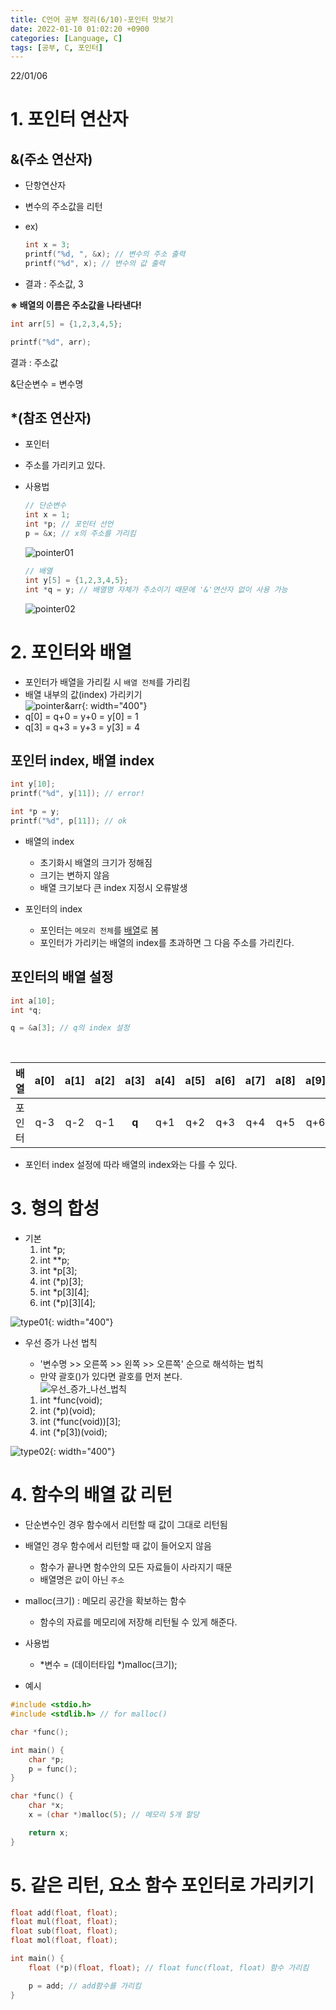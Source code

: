 ```yaml
---
title: C언어 공부 정리(6/10)-포인터 맛보기
date: 2022-01-10 01:02:20 +0900
categories: [Language, C]
tags: [공부, C, 포인터]
---
```


22/01/06
# 1. 포인터 연산자
## &(주소 연산자)
- 단항연산자
- 변수의 주소값을 리턴
- ex)<br>

  ```c
  int x = 3;
  printf("%d, ", &x); // 변수의 주소 출력
  printf("%d", x); // 변수의 값 출력
  ```
  
- 결과 : 주소값, 3<br>

**※ 배열의 이름은 주소값을 나타낸다!**<br>

```c
int arr[5] = {1,2,3,4,5};

printf("%d", arr);
```

결과 : 주소값<br>

&단순변수 = 변수명

## *(참조 연산자)
- 포인터
- 주소를 가리키고 있다.
- 사용법
  
  ```c
  // 단순변수
  int x = 1;
  int *p; // 포인터 선언
  p = &x; // x의 주소를 가리킴
  ```

    ![pointer01](../../../assets/imgs/C_07_pointer01.png)<br>

  ```c
  // 배열
  int y[5] = {1,2,3,4,5};
  int *q = y; // 배열명 자체가 주소이기 때문에 '&'연산자 없이 사용 가능
  ```

    ![pointer02](../../../assets/imgs/C_07_pointer02.png)<br>

# 2. 포인터와 배열
- 포인터가 배열을 가리킬 시 `배열 전체`를 가리킴
- 배열 내부의 값(index) 가리키기<br>
![pointer&arr](../../../assets/imgs/C_07_pointer&arr.png){: width="400"}<br>
- q\[0\] = q+0 = y+0 = y\[0\] = 1
- q\[3\] = q+3 = y+3 = y\[3\] = 4<br>

## 포인터 index, 배열 index

```c
int y[10];
printf("%d", y[11]); // error!

int *p = y;
printf("%d", p[11]); // ok
```
- 배열의 index
  - 초기화시 배열의 크기가 정해짐
  - 크기는 변하지 않음
  - 배열 크기보다 큰 index 지정시 오류발생

- 포인터의 index
  - 포인터는 `메모리 전체`를 <u>배열</u>로 봄
  - 포인터가 가리키는 배열의 index를 초과하면 그 다음 주소를 가리킨다.

## 포인터의 배열 설정

```c
int a[10];
int *q;

q = &a[3]; // q의 index 설정
```
<br>

배열|a\[0\]|a\[1\]|a\[2\]|a\[3\]|a\[4]|a\[5]|a\[6]|a\[7]|a\[8]|a\[9]
:---:|:---:|:---:|:---:|:---:|:---:|:---:|:---:|:---:|:---:|:---:
포인터|q-3|q-2|q-1|**q**|q+1|q+2|q+3|q+4|q+5|q+6

- 포인터 index 설정에 따라 배열의 index와는 다를 수 있다.

# 3. 형의 합성
- 기본
  1. int *p;
  2. int **p;
  3. int *p\[3];
  4. int (*p)\[3];
  5. int *p\[3]\[4];
  6. int (*p)\[3]\[4];

![type01](../../../assets/imgs/C_07_type.png){: width="400"}<br>

- 우선 증가 나선 법칙
  - '변수명 \>\> 오른쪽 \>\> 왼쪽 \>\> 오른쪽' 순으로 해석하는 법칙
  - 만약 괄호()가 있다면 괄호를 먼저 본다.<br>
  ![우선_증가_나선_법칙](../../../assets/imgs/C_07_우선나선법칙.png)<br>

  1. int *func(void);
  2. int (*p)(void);
  3. int (*func(void))\[3];
  4. int (*p\[3])(void);

![type02](../../../assets/imgs/C_07_type2.png){: width="400"}<br>

# 4. 함수의 배열 값 리턴
- 단순변수인 경우 함수에서 리턴할 때 값이 그대로 리턴됨
- 배열인 경우 함수에서 리턴할 때 값이 들어오지 않음
  - 함수가 끝나면 함수안의 모든 자료들이 사라지기 때문
  - 배열명은 `값`이 아닌 `주소`

- malloc(크기) : 메모리 공간을 확보하는 함수
  - 함수의 자료를 메모리에 저장해 리턴될 수 있게 해준다.

- 사용법
  - *변수 = (데이터타입 *)malloc(크기);

- 예시<br>

```c
#include <stdio.h>
#include <stdlib.h> // for malloc()

char *func();

int main() {
    char *p;
    p = func();
}

char *func() {
    char *x;
    x = (char *)malloc(5); // 메모리 5개 할당

    return x;
}
```

# 5. 같은 리턴, 요소 함수 포인터로 가리키기

```c
float add(float, float);
float mul(float, float);
float sub(float, float);
float mol(float, float);

int main() {
    float (*p)(float, float); // float func(float, float) 함수 가리킴

    p = add; // add함수를 가리킴
}
```